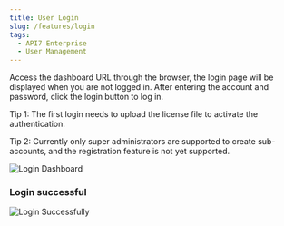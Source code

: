 ```yaml
---
title: User Login
slug: /features/login
tags:
  - API7 Enterprise
  - User Management
---
```


Access the dashboard URL through the browser, the login page will be displayed when you are not logged in. After entering the account and password, click the login button to log in.

Tip 1: The first login needs to upload the license file to activate the authentication.

Tip 2: Currently only super administrators are supported to create sub-accounts, and the registration feature is not yet supported.

![Login Dashboard](https://static.apiseven.com/2022/12/30/63ae4bef9596a.png)

### Login successful

![Login Successfully](https://static.apiseven.com/2022/12/30/63ae4c0d5d53e.png)
